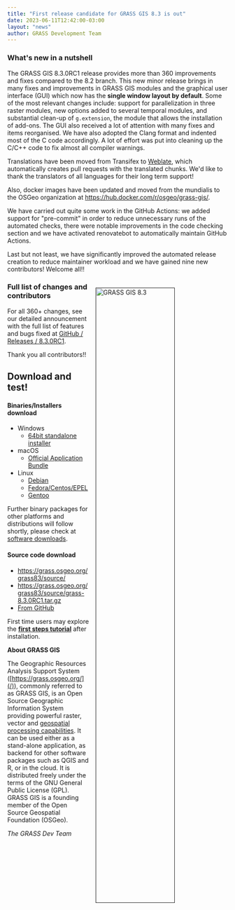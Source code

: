 ```yaml
---
title: "First release candidate for GRASS GIS 8.3 is out"
date: 2023-06-11T12:42:00-03:00
layout: "news"
author: GRASS Development Team
---
```


### What's new in a nutshell

The GRASS GIS 8.3.0RC1 release provides more than 360 improvements 
and fixes compared to the 8.2 branch. This new minor release
brings in many fixes and improvements in GRASS GIS modules and the
graphical user interface (GUI) which now has the 
**single window layout by default**. 
Some of the most relevant changes include: support for parallelization
in three raster modules, new options added to several temporal modules, 
and substantial clean-up of `g.extension`, the module that allows the installation
of add-ons. The GUI also received a lot of attention with many fixes and 
items reorganised.
We have also adopted the Clang format and indented most of the C code
accordingly. A lot of effort was put into cleaning up the C/C++ code
to fix almost all compiler warnings.

Translations have been moved from Transifex to
[Weblate](https://weblate.osgeo.org/projects/grass-gis/), which
automatically creates pull requests with the translated chunks.
We'd like to thank the translators of all languages for their
long term support!

Also, docker images have been updated and moved from the mundialis 
to the OSGeo organization at  <https://hub.docker.com/r/osgeo/grass-gis/>.

We have carried out quite some work in the GitHub Actions: 
we added support for "pre-commit" in order to reduce unnecessary 
runs of the automated checks, there were notable improvements in 
the code checking section and we have activated renovatebot 
to automatically maintain GitHub Actions.

Last but not least, we have significantly improved the automated
release creation to reduce maintainer workload and we have 
gained nine new contributors! Welcome all!!

<a href="">
  <img src=""
   alt="GRASS GIS 8.3"
   title="GRASS GIS 8.3"
   width="60%" style="float:right;padding-left:15px;padding-top:20px">
</a>

### Full list of changes and contributors

For all 360+ changes, see our detailed announcement with the full list of
features and bugs fixed at
[GitHub / Releases / 8.3.0RC1](https://github.com/OSGeo/grass/releases/tag/8.3.0RC1).

Thank you all contributors!!

## Download and test!

#### Binaries/Installers download

- Windows
  - [64bit standalone installer]()
- macOS
  - [Official Application Bundle](http://grassmac.wikidot.com/downloads)
- Linux
  - [Debian](https://tracker.debian.org/pkg/grass)
  - [Fedora/Centos/EPEL](https://src.fedoraproject.org/rpms/grass)
  - [Gentoo](https://packages.gentoo.org/packages/sci-geosciences/grass)

Further binary packages for other platforms and distributions will follow shortly,
please check at [software downloads](/download/software/index.html).

#### Source code download

- <https://grass.osgeo.org/grass83/source/>
- <https://grass.osgeo.org/grass83/source/grass-8.3.0RC1.tar.gz>
- [From GitHub](https://github.com/OSGeo/grass/releases/tag/8.3.0RC1)

First time users may explore the [**first steps tutorial**](/learn/) after
installation.

**About GRASS GIS**

The Geographic Resources Analysis Support System
([https://grass.osgeo.org/](/)), commonly referred to as GRASS GIS, is
an Open Source Geographic Information System providing powerful raster,
vector and [geospatial processing capabilities](https://grass.osgeo.org/learn/overview/).
It can be used either as a stand-alone application, as backend for other
software packages such as QGIS and R, or in the cloud. It is
distributed freely under the terms of the GNU General Public License (GPL).
GRASS GIS is a founding member of the Open Source Geospatial Foundation (OSGeo).

_The GRASS Dev Team_